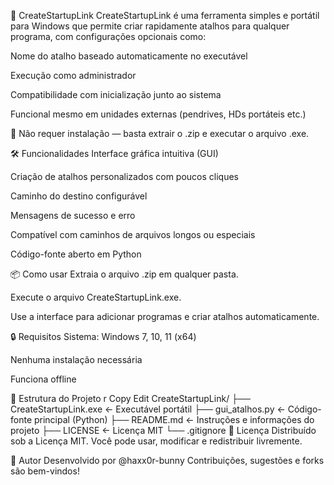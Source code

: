 🧷 CreateStartupLink
CreateStartupLink é uma ferramenta simples e portátil para Windows que permite criar rapidamente atalhos para qualquer programa, com configurações opcionais como:

Nome do atalho baseado automaticamente no executável

Execução como administrador

Compatibilidade com inicialização junto ao sistema

Funcional mesmo em unidades externas (pendrives, HDs portáteis etc.)

📁 Não requer instalação — basta extrair o .zip e executar o arquivo .exe.

🛠️ Funcionalidades
Interface gráfica intuitiva (GUI)

Criação de atalhos personalizados com poucos cliques

Caminho do destino configurável

Mensagens de sucesso e erro

Compatível com caminhos de arquivos longos ou especiais

Código-fonte aberto em Python

📦 Como usar
Extraia o arquivo .zip em qualquer pasta.

Execute o arquivo CreateStartupLink.exe.

Use a interface para adicionar programas e criar atalhos automaticamente.

🔒 Requisitos
Sistema: Windows 7, 10, 11 (x64)

Nenhuma instalação necessária

Funciona offline

📁 Estrutura do Projeto
r
Copy
Edit
CreateStartupLink/
├── CreateStartupLink.exe       <- Executável portátil
├── gui_atalhos.py              <- Código-fonte principal (Python)
├── README.md                   <- Instruções e informações do projeto
├── LICENSE                     <- Licença MIT
└── .gitignore
📄 Licença
Distribuído sob a Licença MIT.
Você pode usar, modificar e redistribuir livremente.

👤 Autor
Desenvolvido por @haxx0r-bunny
Contribuições, sugestões e forks são bem-vindos!
